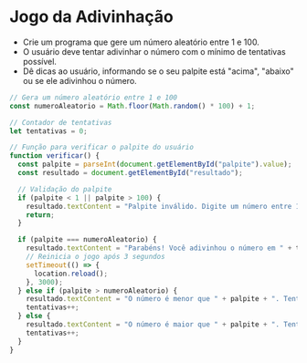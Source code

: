 # Jogo da Adivinhação

- Crie um programa que gere um número aleatório entre 1 e 100.
- O usuário deve tentar adivinhar o número com o mínimo de tentativas possível.
- Dê dicas ao usuário, informando se o seu palpite está "acima", "abaixo" ou se ele adivinhou o número.

```javascript
// Gera um número aleatório entre 1 e 100
const numeroAleatorio = Math.floor(Math.random() * 100) + 1;

// Contador de tentativas
let tentativas = 0;

// Função para verificar o palpite do usuário
function verificar() {
  const palpite = parseInt(document.getElementById("palpite").value);
  const resultado = document.getElementById("resultado");

  // Validação do palpite
  if (palpite < 1 || palpite > 100) {
    resultado.textContent = "Palpite inválido. Digite um número entre 1 e 100.";
    return;
  }

  if (palpite === numeroAleatorio) {
    resultado.textContent = "Parabéns! Você adivinhou o número em " + tentativas + " tentativas.";
    // Reinicia o jogo após 3 segundos
    setTimeout(() => {
      location.reload();
    }, 3000);
  } else if (palpite > numeroAleatorio) {
    resultado.textContent = "O número é menor que " + palpite + ". Tente novamente.";
    tentativas++;
  } else {
    resultado.textContent = "O número é maior que " + palpite + ". Tente novamente.";
    tentativas++;
  }
}
```